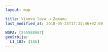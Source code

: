 ```yaml
---
layout: map

title: Vinova loza u Zemunu
last_modified_at: 2018-05-25T17:35:46+02:00

WDPA: [555588967]
geoSrbija:
  L1_183: [186]
---
```


